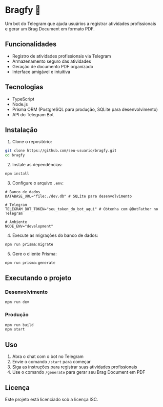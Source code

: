 # Bragfy 🚀

Um bot do Telegram que ajuda usuários a registrar atividades profissionais e gerar um Brag Document em formato PDF.

## Funcionalidades

- Registro de atividades profissionais via Telegram
- Armazenamento seguro das atividades
- Geração de documento PDF organizado
- Interface amigável e intuitiva

## Tecnologias

- TypeScript
- Node.js
- Prisma ORM (PostgreSQL para produção, SQLite para desenvolvimento)
- API do Telegram Bot

## Instalação

1. Clone o repositório:

```bash
git clone https://github.com/seu-usuario/bragfy.git
cd bragfy
```

2. Instale as dependências:

```bash
npm install
```

3. Configure o arquivo `.env`:

```
# Banco de dados
DATABASE_URL="file:./dev.db" # SQLite para desenvolvimento

# Telegram
TELEGRAM_BOT_TOKEN="seu_token_do_bot_aqui" # Obtenha com @BotFather no Telegram

# Ambiente
NODE_ENV="development"
```

4. Execute as migrações do banco de dados:

```bash
npm run prisma:migrate
```

5. Gere o cliente Prisma:

```bash
npm run prisma:generate
```

## Executando o projeto

### Desenvolvimento

```bash
npm run dev
```

### Produção

```bash
npm run build
npm start
```

## Uso

1. Abra o chat com o bot no Telegram
2. Envie o comando `/start` para começar
3. Siga as instruções para registrar suas atividades profissionais
4. Use o comando `/generate` para gerar seu Brag Document em PDF

## Licença

Este projeto está licenciado sob a licença ISC.
